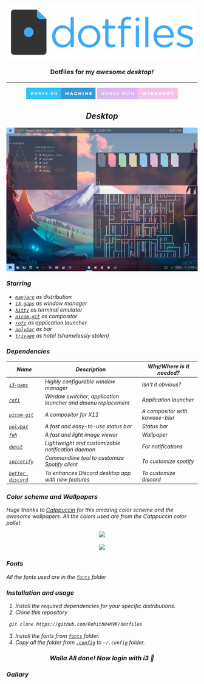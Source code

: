 <img src="./img/header.png" align="center">
<h3 align="center">Dotfiles for my <i>awesome<i> desktop!</h3>
<hr /> 

<p align="center">
<img src="img/works-on-machine.svg" height=30px> 
<img src="img/works-with-wizardry.svg" height=30px>
</p>

<h2 align="center">Desktop</h3>
<img src="./img/desktop.png" align="center">

### Starring

- [`manjaro`](https://manjaro.org/) as distribution
- [`i3-gaps`](https://github.com/Airblader/i3) as window manager
- [`kitty`](https://github.com/kovidgoyal/kitty) as terminal emulator
- [`picom-git`](https://github.com/yshui/picom) as compositor
- [`rofi`](https://github.com/davatorium/rofi) as application launcher
- [`polybar`](https://github.com/polybar/polybar) as bar
- [`trivago`](https://www.youtube.com/watch?v=dQw4w9WgXcQ) as hotel (shamelessly stolen)

  
### Dependencies

| Name | Description | Why/Where is it needed? |
| --- | --- | --- |
| [`i3-gaps`](https://github.com/Airblader/i3) |  Highly configurable window manager | Isn't it obvious? |
| [`rofi`](https://github.com/davatorium/rofi) | Window switcher, application launcher and dmenu replacement | Application launcher |
| [`picom-git`](https://github.com/yshui/picom) | A compositor for X11 | A compositor with kawase-blur |
| [`polybar`](https://github.com/polybar/polybar) | A fast and easy-to-use status bar  | Status bar | 
| [`feh`](https://github.com/derf/feh) |  A fast and light image viewer   | Wallpaper |
| [`dunst`](https://github.com/dunst-project/dunst) |  Lightweight and customizable notification daemon    | For notifications |
| [`spicetify`](https://github.com/spicetify/spicetify-cli) | Commandline tool to customize Spotify client | To customize spotify |
| [`better discord`](https://betterdiscord.app/) |   To enhances Discord desktop app with new features   | To customize discord |

### Color scheme and Wallpapers
Huge thanks to [Catppuccin](https://github.com/catppuccin/) for this amazing color scheme and the awesome wallpapers. All the colors used are from the *Catppuccin* color pallet
  
<p align="center"><img src="https://raw.githubusercontent.com/catppuccin/catppuccin/dev/assets/palette/morning.png"></p>
  
<p align="center"><img src="https://raw.githubusercontent.com/catppuccin/catppuccin/dev/assets/palette/night.png"></p>

### Fonts
All the fonts used are in the [`fonts`](https://github.com/Rohith04MVK/dotfiles/tree/main/fonts) folder
  
### Installation and usage
 
  
1. Install the required dependencies for your specific distributions.
2. Clone this repository
```bash
 git clone https://github.com/Rohith04MVK/dotfiles
```
3. Install the fonts from [`fonts`](https://github.com/Rohith04MVK/dotfiles/tree/main/fonts) folder.
4. Copy all the folder from [`.config`](https://github.com/Rohith04MVK/dotfiles/tree/main/.config) to `~/.config` folder.
<h3 align="center">Walla All done! Now login with i3 🎉</h3>

### Gallary
